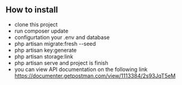 ## How to install
- clone this project
- run composer update
- configurtation your .env and database
- php artisan migrate:fresh --seed
- php artisan key:generate
- php artisan storage:link
- php artisan serve and project is finish
- you can view API documentation on the following link https://documenter.getpostman.com/view/1113384/2s93JqT5eM

